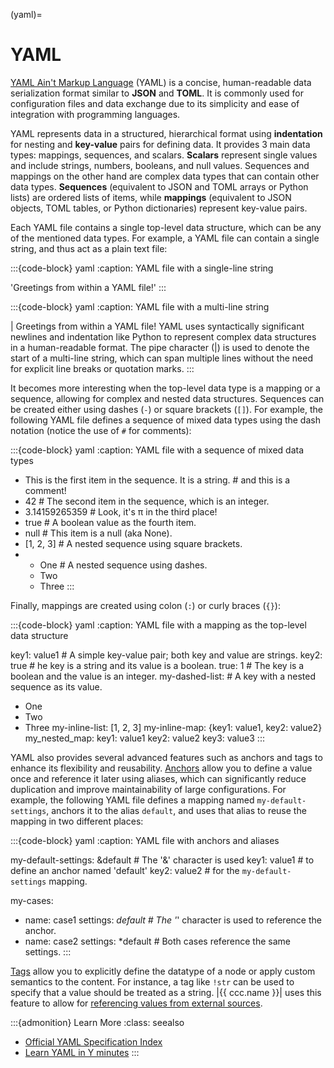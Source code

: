 (yaml)=
# YAML

[YAML Ain't Markup Language](https://yaml.org) (YAML)
is a concise, human-readable data serialization format similar to **JSON** and **TOML**.
It is commonly used for configuration files and data exchange
due to its simplicity and ease of integration with programming languages.

YAML represents data in a structured, hierarchical format
using **indentation** for nesting and **key-value** pairs for defining data.
It provides 3 main data types: mappings, sequences, and scalars.
**Scalars** represent single values and include strings, numbers, booleans, and null values.
Sequences and mappings on the other hand are complex data types that can contain other data types.
**Sequences** (equivalent to JSON and TOML arrays or Python lists) are ordered lists of items,
while **mappings** (equivalent to JSON objects, TOML tables, or Python dictionaries)
represent key-value pairs.

Each YAML file contains a single top-level data structure,
which can be any of the mentioned data types.
For example, a YAML file can contain a single string,
and thus act as a plain text file:

:::{code-block} yaml
:caption: YAML file with a single-line string

'Greetings from within a YAML file!'
:::

:::{code-block} yaml
:caption: YAML file with a multi-line string

|
  Greetings from within a YAML file!
  YAML uses syntactically significant newlines and indentation like Python
  to represent complex data structures in a human-readable format.
  The pipe character (|) is used to denote the start of a multi-line string,
  which can span multiple lines without the need for explicit line breaks
  or quotation marks.
:::

It becomes more interesting when the top-level data type is a mapping or a sequence,
allowing for complex and nested data structures.
Sequences can be created either using dashes (`-`) or square brackets (`[]`).
For example, the following YAML file defines a sequence of mixed data types
using the dash notation (notice the use of `#` for comments):

:::{code-block} yaml
:caption: YAML file with a sequence of mixed data types

- This is the first item in the sequence. It is a string.  # and this is a comment!
- 42             # The second item in the sequence, which is an integer.
- 3.14159265359  # Look, it's π in the third place!
- true           # A boolean value as the fourth item.
- null           # This item is a null (aka None).
- [1, 2, 3]      # A nested sequence using square brackets.
- - One          # A nested sequence using dashes.
  - Two
  - Three
:::

Finally, mappings are created using colon (`:`) or curly braces (`{}`):

:::{code-block} yaml
:caption: YAML file with a mapping as the top-level data structure

key1: value1     # A simple key-value pair; both key and value are strings.
key2: true       # he key is a string and its value is a boolean.
true: 1          # The key is a boolean and the value is an integer.
my-dashed-list:  # A key with a nested sequence as its value.
  - One
  - Two
  - Three
my-inline-list: [1, 2, 3]
my-inline-map: {key1: value1, key2: value2}
my_nested_map:
  key1: value1
  key2: value2
  key3: value3
:::

YAML also provides several advanced features such as anchors and tags
to enhance its flexibility and reusability.
[Anchors](https://yaml.org/spec/1.2.2/#3222-anchors-and-aliases)
allow you to define a value once and reference it later using aliases,
which can significantly reduce duplication and improve maintainability of large configurations.
For example, the following YAML file defines a mapping
named `my-default-settings`, anchors it to the alias `default`,
and uses that alias to reuse the mapping in two different places:

:::{code-block} yaml
:caption: YAML file with anchors and aliases

my-default-settings: &default  # The '&' character is used
  key1: value1                 # to define an anchor named 'default'
  key2: value2                 # for the `my-default-settings` mapping.

my-cases:
  - name: case1
    settings: *default         # The '*' character is used to reference the anchor.
  - name: case2
    settings: *default         # Both cases reference the same settings.
:::

[Tags](https://yaml.org/spec/1.2.2/#tags) allow you to explicitly define the datatype of a node
or apply custom semantics to the content.
For instance, a tag like `!str` can be used to specify
that a value should be treated as a string.
|{{ ccc.name }}| uses this feature to allow for
[referencing values from external sources](#manual-cc-inheritance).


:::{admonition} Learn More
:class: seealso

- [Official YAML Specification Index](https://yaml.org/spec/)
- [Learn YAML in Y minutes](https://learnxinyminutes.com/yaml/)
:::
